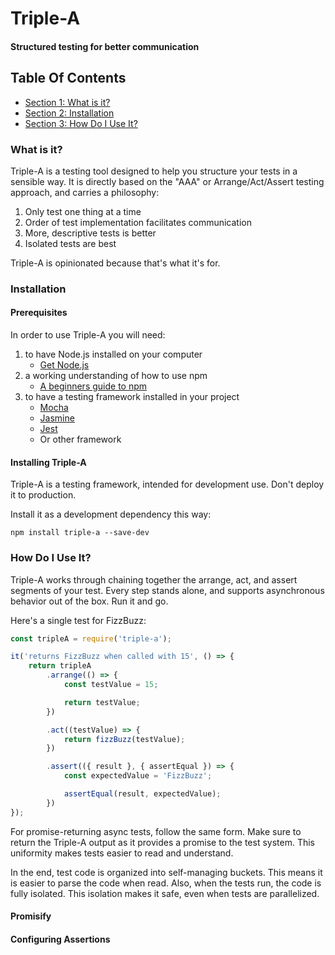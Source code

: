 
<!-- GENERATED DOCUMENT! DO NOT EDIT! -->
# Triple-A #
#### Structured testing for better communication ####


## Table Of Contents ##

- [Section 1: What is it?](#user-content-what-is-it?)
- [Section 2: Installation](#user-content-installation)
- [Section 3: How Do I Use It?](#user-content-how-do-i-use-it?)

### What is it? ###

Triple-A is a testing tool designed to help you structure your tests in a sensible way. It is directly based on the "AAA" or Arrange/Act/Assert testing approach, and carries a philosophy:

1. Only test one thing at a time
2. Order of test implementation facilitates communication
3. More, descriptive tests is better
4. Isolated tests are best

Triple-A is opinionated because that's what it's for.
    

### Installation ###

#### Prerequisites ####

In order to use Triple-A you will need:

1. to have Node.js installed on your computer
    - [Get Node.js](https://nodejs.org/)
2. a working understanding of how to use npm
    - [A beginners guide to npm](https://nodesource.com/blog/an-absolute-beginners-guide-to-using-npm/)
3. to have a testing framework installed in your project
    - [Mocha](https://www.npmjs.com/package/mocha)
    - [Jasmine](https://www.npmjs.com/package/jasmine)
    - [Jest](https://www.npmjs.com/package/jest)
    - Or other framework

#### Installing Triple-A ####

Triple-A is a testing framework, intended for development use. Don't deploy it to production.

Install it as a development dependency this way:

`npm install triple-a --save-dev`
    

### How Do I Use It? ###

Triple-A works through chaining together the arrange, act, and assert segments of your test. Every step stands alone, and supports asynchronous behavior out of the box. Run it and go.

Here's a single test for FizzBuzz:

```javascript
const tripleA = require('triple-a');

it('returns FizzBuzz when called with 15', () => {
    return tripleA
        .arrange(() => {
            const testValue = 15;

            return testValue;
        })

        .act((testValue) => {
            return fizzBuzz(testValue);
        })

        .assert(({ result }, { assertEqual }) => {
            const expectedValue = 'FizzBuzz';

            assertEqual(result, expectedValue);
        })
});
```

For promise-returning async tests, follow the same form. Make sure to return the Triple-A output as it provides a promise to the test system. This uniformity makes tests easier to read and understand.

In the end, test code is organized into self-managing buckets. This means it is easier to parse the code when read. Also, when the tests run, the code is fully isolated. This isolation makes it safe, even when tests are parallelized.

#### Promisify ####

#### Configuring Assertions ####
    

<!-- GENERATED DOCUMENT! DO NOT EDIT! -->
    